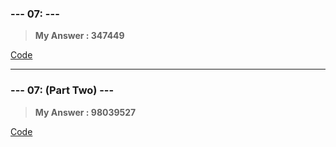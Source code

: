 
### **--- 07: ---**

> **My Answer : 347449**

[Code]()
 
------
 
### **--- 07: (Part Two) ---**

> **My Answer : 98039527**

[Code]()

